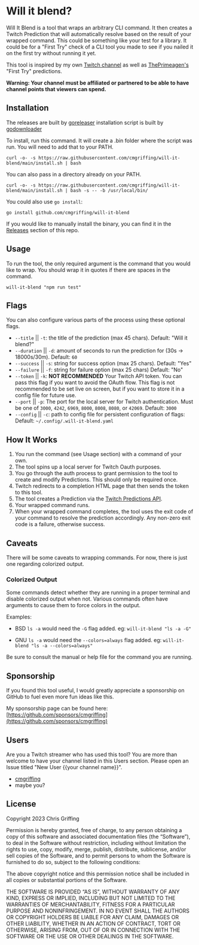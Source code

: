 # Will it blend?

Will It Blend is a tool that wraps an arbitrary CLI command. It then creates a Twitch Prediction that will automatically resolve based on the result of your wrapped command. This could be something like your test for a library. It could be for a "First Try" check of a CLI tool you made to see if you nailed it on the first try without running it yet.

This tool is inspired by my own [Twitch channel](https://www.twitch.tv/cmgriffing) as well as [ThePrimeagen's](https://www.twitch.tv/theprimeagen) "First Try" predictions.

**Warning: Your channel must be affiliated or partnered to be able to have channel points that viewers can spend.**

## Installation

The releases are built by [goreleaser](https://github.com/goreleaser/goreleaser) installation script is built by [godownloader](https://github.com/goreleaser/godownloader)

To install, run this command. It will create a .bin folder where the script was run. You will need to add that to your PATH.

```
curl -o- -s https://raw.githubusercontent.com/cmgriffing/will-it-blend/main/install.sh | bash
```

You can also pass in a directory already on your PATH.

```
curl -o- -s https://raw.githubusercontent.com/cmgriffing/will-it-blend/main/install.sh | bash -s -- -b /usr/local/bin/
```

You could also use `go install`:
```
go install github.com/cmgriffing/will-it-blend
```

If you would like to manually install the binary, you can find it in the [Releases](https://github.com/cmgriffing/will-it-blend/releases) section of this repo.

## Usage

To run the tool, the only required argument is the command that you would like to wrap. You should wrap it in quotes if there are spaces in the command.

```
will-it-blend "npm run test"
```

## Flags

You can also configure various parts of the process using these optional flags.

- `--title` || `-t`: the title of the prediction (max 45 chars). Default: "Will it blend?"
- `--duration` || `-d`: amount of seconds to run the prediction for (30s -> 18000s/30m). Default: `60`
- `--success` || `-s`: string for success option (max 25 chars). Default: "Yes"
- `--failure` || `-f`: string for failure option (max 25 chars) Default: "No"
- `--token` || `-k`: __NOT RECOMMENDED__ Your Twitch API token. You can pass this flag if you want to avoid the OAuth flow. This flag is not recommended to be set live on screen, but if you want to store it in a config file for future use.
- `--port` || `-p`: The port for the local server for Twitch authentication.
  Must be one of `3000`, `4242`, `6969`, `8000`, `8008`, `8080`, or `42069`. Default: `3000`
- `--config` || `-c`: path to config file for persistent configuration of flags: Default: `~/.config/.will-it-blend.yaml`

## How It Works

1. You run the command (see Usage section) with a command of your own.
2. The tool spins up a local server for Twitch Oauth purposes.
3. You go through the auth process to grant permission to the tool to create and modify Predictions. This should only be required once.
4. Twitch redirects to a completion HTML page that then sends the token to this tool.
5. The tool creates a Prediction via the [Twitch Predictions API](https://dev.twitch.tv/docs/api/predictions/).
6. Your wrapped command runs.
7. When your wrapped command completes, the tool uses the exit code of your command to resolve the prediction accordingly. Any non-zero exit code is a failure, otherwise success.

## Caveats

There will be some caveats to wrapping commands. For now, there is just one regarding colorized output.

### Colorized Output

Some commands detect whether they are running in a proper terminal and disable colorized output when not. Various commands often have arguments to cause them to force colors in the output.

Examples:

- BSD `ls -a` would need the `-G` flag added.
  eg: `will-it-blend "ls -a -G"`

- GNU `ls -a` would need the `--colors=always` flag added.
  eg: `will-it-blend "ls -a --colors=always"`

Be sure to consult the manual or help file for the command you are running.

## Sponsorship

If you found this tool useful, I would greatly appreciate a sponsorship on GitHub to fuel even more fun ideas like this.

My sponsorship page can be found here: [https://github.com/sponsors/cmgriffing](https://github.com/sponsors/cmgriffing)

## Users

Are you a Twitch streamer who has used this tool? You are more than welcome to have your channel listed in this Users section. Please open an Issue titled "New User {{your channel name}}".

- [cmgriffing](https://www.twitch.tv/cmgriffing)
- maybe you?

## License

Copyright 2023 Chris Griffing

Permission is hereby granted, free of charge, to any person obtaining a copy of this software and associated documentation files (the “Software”), to deal in the Software without restriction, including without limitation the rights to use, copy, modify, merge, publish, distribute, sublicense, and/or sell copies of the Software, and to permit persons to whom the Software is furnished to do so, subject to the following conditions:

The above copyright notice and this permission notice shall be included in all copies or substantial portions of the Software.

THE SOFTWARE IS PROVIDED “AS IS”, WITHOUT WARRANTY OF ANY KIND, EXPRESS OR IMPLIED, INCLUDING BUT NOT LIMITED TO THE WARRANTIES OF MERCHANTABILITY, FITNESS FOR A PARTICULAR PURPOSE AND NONINFRINGEMENT. IN NO EVENT SHALL THE AUTHORS OR COPYRIGHT HOLDERS BE LIABLE FOR ANY CLAIM, DAMAGES OR OTHER LIABILITY, WHETHER IN AN ACTION OF CONTRACT, TORT OR OTHERWISE, ARISING FROM, OUT OF OR IN CONNECTION WITH THE SOFTWARE OR THE USE OR OTHER DEALINGS IN THE SOFTWARE.
